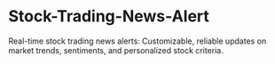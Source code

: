 # Stock-Trading-News-Alert
Real-time stock trading news alerts: Customizable, reliable updates on market trends, sentiments, and personalized stock criteria.

